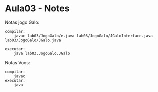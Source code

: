 # Aula03 - Notes

Notas jogo Galo:

    compilar:
        javac lab03/JogoGalo/e.java lab03/JogoGalo/JGaloInterface.java lab03/JogoGalo/JGalo.java

    executar:
        java lab03.JogoGalo.JGalo


Notas Voos:

    compilar:
        javac
    executar:
        java
